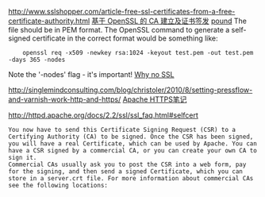 http://www.sslshopper.com/article-free-ssl-certificates-from-a-free-certificate-authority.html
[基于 OpenSSL 的 CA 建立及证书签发](http://rhythm-zju.blog.163.com/blog/static/310042008015115718637/)
[pound](http://www.apsis.ch/pound/)
The file should be in PEM format. The OpenSSL command to generate a self-signed certificate in the correct format would be something like:

        openssl req -x509 -newkey rsa:1024 -keyout test.pem -out test.pem -days 365 -nodes
Note the '-nodes' flag - it's important!
[Why no SSL](https://www.varnish-cache.org/docs/trunk/phk/ssl.html)

http://singlemindconsulting.com/blog/christoler/2010/8/setting-pressflow-and-varnish-work-http-and-https/
[Apache HTTPS笔记](http://www.berlinix.com/apache_https.html)

http://httpd.apache.org/docs/2.2/ssl/ssl_faq.html#selfcert

	You now have to send this Certificate Signing Request (CSR) to a Certifying Authority (CA) to be signed. Once the CSR has been signed, you will have a real Certificate, which can be used by Apache. You can have a CSR signed by a commercial CA, or you can create your own CA to sign it.
	Commercial CAs usually ask you to post the CSR into a web form, pay for the signing, and then send a signed Certificate, which you can store in a server.crt file. For more information about commercial CAs see the following locations:
